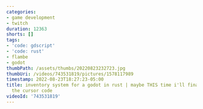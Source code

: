 ```yaml
---
categories:
- game development
- twitch
duration: 12363
shorts: []
tags:
- 'code: gdscript'
- 'code: rust'
- flambe
- godot
thumbPath: /assets/thumbs/20220823232723.jpg
thumbUri: /videos/743531819/pictures/1578117989
timestamp: 2022-08-23T18:27:23-05:00
title: inventory system for a godot in rust | maybe THIS time i'll finally finish
  the cursor code
videoId: '743531819'
---
```

